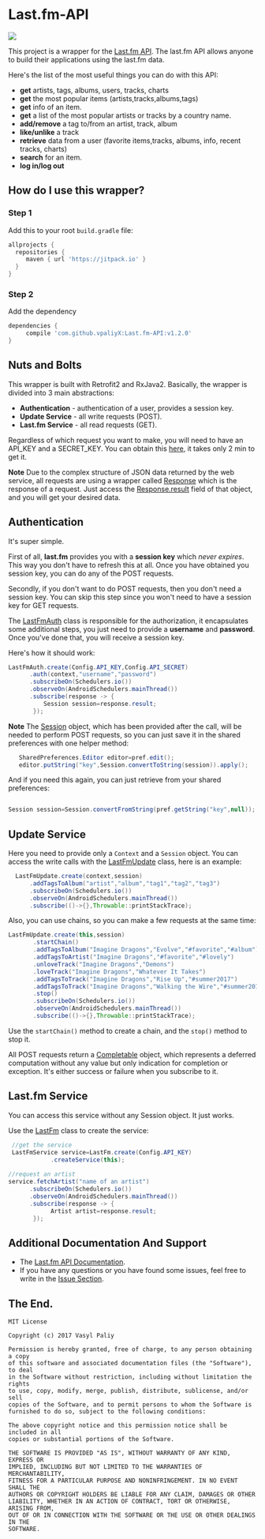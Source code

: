# Last.fm-API
[![](https://jitpack.io/v/vpaliyX/Last.fm-API.svg)](https://jitpack.io/#vpaliyX/Last.fm-API)


This project is a wrapper for the [Last.fm API](https://www.last.fm/api/). 
The last.fm API allows anyone to build their applications using the last.fm data. 

Here's the list of the most useful things you can do with this API:

- **get** artists, tags, albums, users, tracks, charts
- **get** the most popular items (artists,tracks,albums,tags)
- **get** info of an item.
- **get** a list of the most popular artists or tracks by a country name.
- **add/remove** a tag to/from an artist, track, album
- **like/unlike** a track 
- **retrieve** data from a user (favorite items,tracks, albums, info, recent tracks, charts)
- **search** for an item.
- **log in/log out**

## How do I use this wrapper? ##

### Step 1 ###  

Add this to your root `build.gradle` file:

``` gradle
allprojects {
  repositories {
     maven { url 'https://jitpack.io' }
  }
}
```
### Step 2 ###

Add the dependency

``` gradle
dependencies {
     compile 'com.github.vpaliyX:Last.fm-API:v1.2.0'
}

```

## Nuts and Bolts ##

This wrapper is built with Retrofit2 and RxJava2. Basically, the wrapper is divided into 3 main abstractions:
- **Authentication** - authentication of a user, provides a session key.
- **Update Service** - all write requests (POST).
- **Last.fm Service** - all read requests (GET).

Regardless of which request you want to make, you will need to have an API_KEY and a SECRET_KEY. You can obtain this [here](https://www.last.fm/api/account/create), it takes only 2 min to get it.

**Note** 
Due to the complex structure of JSON data returned by the web service, all requests are using a wrapper called [Response](https://github.com/vpaliyX/Last.fm-API/blob/master/last-fm-api/src/main/java/com/vpaliy/last_fm_api/model/Response.java) which is the response of a request. Just access the [Response.result](https://github.com/vpaliyX/Last.fm-API/blob/master/last-fm-api/src/main/java/com/vpaliy/last_fm_api/model/Response.java#L13) field of that object, and you will get your desired data. 

## Authentication ## 

It's super simple. 

First of all, **last.fm** provides you with a **session key** which *never expires*.
This way you don't have to refresh this at all. Once you have obtained you session key, you can do any of the POST requests.

Secondly, if you don't want to do POST requests, then you don't need a session key. You can skip this step since you won't need to have a session key for GET requests.

The [LastFmAuth](https://github.com/vpaliyX/Last.fm-API/blob/master/last-fm-api/src/main/java/com/vpaliy/last_fm_api/auth/LastFmAuth.java) class is responsible for the authorization, it encapsulates some additional steps, you just need to provide a **username** and **password**. Once you've done that, 
you will receive a session key.

Here's how it should work:

```java
LastFmAuth.create(Config.API_KEY,Config.API_SECRET)
      .auth(context,"username","password")
      .subscribeOn(Schedulers.io())
      .observeOn(AndroidSchedulers.mainThread())
      .subscribe(response -> {
          Session session=response.result;
       });

```

**Note**
The [Session](https://github.com/vpaliyX/Last.fm-API/blob/master/last-fm-api/src/main/java/com/vpaliy/last_fm_api/model/Session.java) object, which has been provided after the call, will be needed to perform POST requests, 
so you can just save it in the shared preferences with one helper method:

```java
   SharedPreferences.Editor editor=pref.edit();
   editor.putString("key",Session.convertToString(session)).apply();
```
And if you need this again, you can just retrieve from your shared preferences:

```java

Session session=Session.convertFromString(pref.getString("key",null));

```

## Update Service ## 

Here you need to provide only a `Context` and a `Session` object. You can access the write calls with the [LastFmUpdate](https://github.com/vpaliyX/Last.fm-API/blob/master/last-fm-api/src/main/java/com/vpaliy/last_fm_api/auth/LastFmUpdate.java) class, here is an example:

```java
  LastFmUpdate.create(context,session)
      .addTagsToAlbum("artist","album","tag1","tag2","tag3")
      .subscribeOn(Schedulers.io())
      .observeOn(AndroidSchedulers.mainThread())
      .subscribe(()->{},Throwable::printStackTrace);
```

Also, you can use chains, so you can make a few requests at the same time:

```java
LastFmUpdate.create(this,session)
       .startChain()
       .addTagsToAlbum("Imagine Dragons","Evolve","#favorite","#album")
       .addTagsToArtist("Imagine Dragons","#favorite","#lovely")
       .unloveTrack("Imagine Dragons","Demons")
       .loveTrack("Imagine Dragons","Whatever It Takes")
       .addTagsToTrack("Imagine Dragons","Rise Up","#summer2017")
       .addTagsToTrack("Imagine Dragons","Walking the Wire","#summer2017")
       .stop()
       .subscribeOn(Schedulers.io())
       .observeOn(AndroidSchedulers.mainThread())
       .subscribe(()->{},Throwable::printStackTrace);
```

Use the `startChain()` method to create a chain, and the `stop()` method to stop it.

All POST requests return a [Completable](http://reactivex.io/RxJava/2.x/javadoc/io/reactivex/Completable.html) object, which represents a deferred computation without any value but only indication for completion or exception. It's either success or failure when you subscribe to it.

## Last.fm Service ##

You can access this service without any Session object. It just works.

Use the [LastFm](https://github.com/vpaliyX/Last.fm-API/blob/master/last-fm-api/src/main/java/com/vpaliy/last_fm_api/LastFm.java) class to create the service:

```java
 //get the service
 LastFmService service=LastFm.create(Config.API_KEY)
            .createService(this);
            
//request an artist      
service.fetchArtist("name of an artist")
      .subscribeOn(Schedulers.io())
      .observeOn(AndroidSchedulers.mainThread())
      .subscribe(response -> {
            Artist artist=response.result;
       });
```

## Additional Documentation And Support ##
- The [Last.fm API Documentation](https://www.last.fm/api/intro).
- If you have any questions or you have found some issues, feel free to write in the [Issue Section](https://github.com/vpaliyX/Last-fm-API/issues).



## The End. ##

``````
MIT License

Copyright (c) 2017 Vasyl Paliy

Permission is hereby granted, free of charge, to any person obtaining a copy
of this software and associated documentation files (the "Software"), to deal
in the Software without restriction, including without limitation the rights
to use, copy, modify, merge, publish, distribute, sublicense, and/or sell
copies of the Software, and to permit persons to whom the Software is
furnished to do so, subject to the following conditions:

The above copyright notice and this permission notice shall be included in all
copies or substantial portions of the Software.

THE SOFTWARE IS PROVIDED "AS IS", WITHOUT WARRANTY OF ANY KIND, EXPRESS OR
IMPLIED, INCLUDING BUT NOT LIMITED TO THE WARRANTIES OF MERCHANTABILITY,
FITNESS FOR A PARTICULAR PURPOSE AND NONINFRINGEMENT. IN NO EVENT SHALL THE
AUTHORS OR COPYRIGHT HOLDERS BE LIABLE FOR ANY CLAIM, DAMAGES OR OTHER
LIABILITY, WHETHER IN AN ACTION OF CONTRACT, TORT OR OTHERWISE, ARISING FROM,
OUT OF OR IN CONNECTION WITH THE SOFTWARE OR THE USE OR OTHER DEALINGS IN THE
SOFTWARE.
``````

